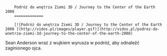 
        Podróż do wnętrza Ziemi 3D / Journey to the Center of the Earth 2008 
        =============
        
        [![Podróż do wnętrza Ziemi 3D / Journey to the Center of the Earth 2008 ](http://vidos.pl/images/player.gif)](http://vidos.pl/podroz-do-wnetrza-ziemi-3d-journey-to-the-center-of-the-earth-2008)
        
        
 Sean Anderson wraz z wujkiem wyrusza w podróż, aby odnaleźć zaginionego ojca.
    